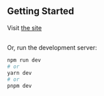 ## Getting Started

Visit [the site](next-movie-app-one.vercel.app)

##

Or, run the development server:

```bash
npm run dev
# or
yarn dev
# or
pnpm dev
```
